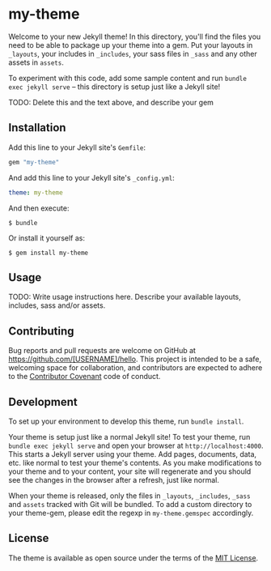 # my-theme

Welcome to your new Jekyll theme! In this directory, you'll find the files you need to be able to package up your theme
into a gem. Put your layouts in `_layouts`, your includes in `_includes`, your sass files in `_sass` and any other
assets in `assets`.

To experiment with this code, add some sample content and run `bundle exec jekyll serve` – this directory is setup just
like a Jekyll site!

TODO: Delete this and the text above, and describe your gem

## Installation

Add this line to your Jekyll site's `Gemfile`:

```ruby
gem "my-theme"
```

And add this line to your Jekyll site's `_config.yml`:

```yaml
theme: my-theme
```

And then execute:

    $ bundle

Or install it yourself as:

    $ gem install my-theme

## Usage

TODO: Write usage instructions here. Describe your available layouts, includes, sass and/or assets.

## Contributing

Bug reports and pull requests are welcome on GitHub at https://github.com/[USERNAME]/hello. This project is intended to
be a safe, welcoming space for collaboration, and contributors are expected to adhere to
the [Contributor Covenant](http://contributor-covenant.org) code of conduct.

## Development

To set up your environment to develop this theme, run `bundle install`.

Your theme is setup just like a normal Jekyll site! To test your theme, run `bundle exec jekyll serve` and open your
browser at `http://localhost:4000`. This starts a Jekyll server using your theme. Add pages, documents, data, etc. like
normal to test your theme's contents. As you make modifications to your theme and to your content, your site will
regenerate and you should see the changes in the browser after a refresh, just like normal.

When your theme is released, only the files in `_layouts`, `_includes`, `_sass` and `assets` tracked with Git will be
bundled. To add a custom directory to your theme-gem, please edit the regexp in `my-theme.gemspec` accordingly.

## License

The theme is available as open source under the terms of the [MIT License](https://opensource.org/licenses/MIT).

